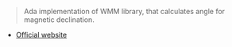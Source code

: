 > Ada implementation of WMM library, that calculates angle for magnetic declination.

- [Official website](https://www.ncei.noaa.gov/)
